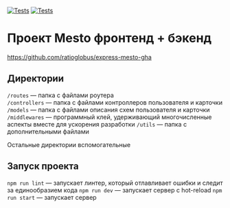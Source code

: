 [![Tests](../../actions/workflows/tests-13-sprint.yml/badge.svg)](../../actions/workflows/tests-13-sprint.yml) [![Tests](../../actions/workflows/tests-14-sprint.yml/badge.svg)](../../actions/workflows/tests-14-sprint.yml)
# Проект Mesto фронтенд + бэкенд

https://github.com/ratioglobus/express-mesto-gha

## Директории

`/routes` — папка с файлами роутера  
`/controllers` — папка с файлами контроллеров пользователя и карточки
`/models` — папка с файлами описания схем пользователя и карточки
`/middlewares` — программный клей, удерживающий многочисленные аспекты вместе для ускорения разработки
`/utils` — папка с дополнительными файлами

Остальные директории вспомогательные

## Запуск проекта

`npm run lint` — запускает линтер, который отлавливает ошибки и следит за единообразием кода
`npm run dev` — запускает сервер с hot-reload
`npm run start` — запускает сервер
